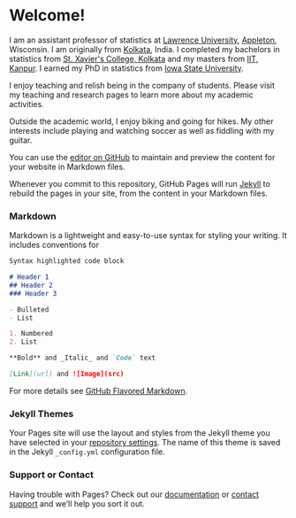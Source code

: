 # Welcome! 

I am an assistant professor of statistics at [Lawrence University](https://www.lawrence.edu/), [Appleton](https://en.wikipedia.org/wiki/Appleton,_Wisconsin), Wisconsin. I am originally from [Kolkata](https://en.wikipedia.org/wiki/Kolkata), India. I completed my bachelors in statistics from [St. Xavier's College, Kolkata](https://www.sxccal.edu/) and my masters from [IIT, Kanpur](https://www.iitk.ac.in/). I earned my PhD in statistics from [Iowa State University](https://www.iastate.edu/).

I enjoy teaching and relish being in the company of students. Please visit my teaching and research pages to learn more about my academic activities.

Outside the academic world, I enjoy biking and going for hikes. My other interests include playing and watching soccer as well as fiddling with my guitar.


You can use the [editor on GitHub](https://github.com/abhicc/abhishekchakraborty.github.io/edit/gh-pages/index.md) to maintain and preview the content for your website in Markdown files.

Whenever you commit to this repository, GitHub Pages will run [Jekyll](https://jekyllrb.com/) to rebuild the pages in your site, from the content in your Markdown files.

### Markdown

Markdown is a lightweight and easy-to-use syntax for styling your writing. It includes conventions for

```markdown
Syntax highlighted code block

# Header 1
## Header 2
### Header 3

- Bulleted
- List

1. Numbered
2. List

**Bold** and _Italic_ and `Code` text

[Link](url) and ![Image](src)
```

For more details see [GitHub Flavored Markdown](https://guides.github.com/features/mastering-markdown/).

### Jekyll Themes

Your Pages site will use the layout and styles from the Jekyll theme you have selected in your [repository settings](https://github.com/abhicc/abhishekchakraborty.github.io/settings). The name of this theme is saved in the Jekyll `_config.yml` configuration file.

### Support or Contact

Having trouble with Pages? Check out our [documentation](https://docs.github.com/categories/github-pages-basics/) or [contact support](https://github.com/contact) and we’ll help you sort it out.

